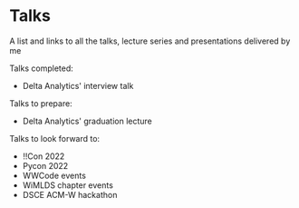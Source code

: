 # Talks
A list and links to all the talks, lecture series and presentations delivered by me

Talks completed:
- Delta Analytics' interview talk

Talks to prepare:
- Delta Analytics' graduation lecture

Talks to look forward to:
- !!Con 2022
- Pycon 2022
- WWCode events
- WiMLDS chapter events
- DSCE ACM-W hackathon
